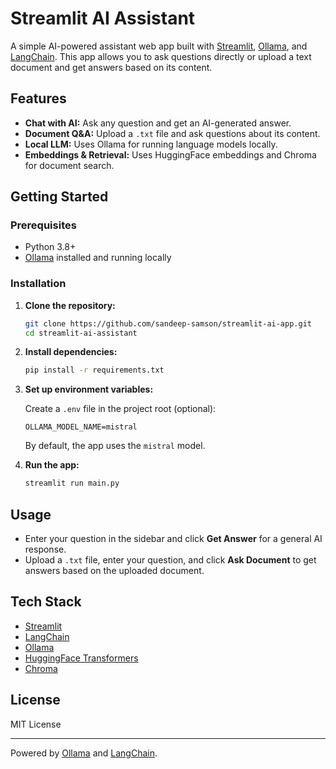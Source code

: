# Streamlit AI Assistant

A simple AI-powered assistant web app built with [Streamlit](https://streamlit.io/), [Ollama](https://ollama.com), and [LangChain](https://langchain.com). This app allows you to ask questions directly or upload a text document and get answers based on its content.

## Features

- **Chat with AI:** Ask any question and get an AI-generated answer.
- **Document Q&A:** Upload a `.txt` file and ask questions about its content.
- **Local LLM:** Uses Ollama for running language models locally.
- **Embeddings & Retrieval:** Uses HuggingFace embeddings and Chroma for document search.

## Getting Started

### Prerequisites

- Python 3.8+
- [Ollama](https://ollama.com/download) installed and running locally

### Installation

1. **Clone the repository:**
    ```bash
    git clone https://github.com/sandeep-samson/streamlit-ai-app.git
    cd streamlit-ai-assistant
    ```

2. **Install dependencies:**
    ```bash
    pip install -r requirements.txt
    ```

3. **Set up environment variables:**

    Create a `.env` file in the project root (optional):

    ```
    OLLAMA_MODEL_NAME=mistral
    ```

    By default, the app uses the `mistral` model.

4. **Run the app:**
    ```bash
    streamlit run main.py
    ```

## Usage

- Enter your question in the sidebar and click **Get Answer** for a general AI response.
- Upload a `.txt` file, enter your question, and click **Ask Document** to get answers based on the uploaded document.

## Tech Stack

- [Streamlit](https://streamlit.io/)
- [LangChain](https://langchain.com/)
- [Ollama](https://ollama.com/)
- [HuggingFace Transformers](https://huggingface.co/)
- [Chroma](https://www.trychroma.com/)

## License

MIT License

---

Powered by [Ollama](https://ollama.com) and [LangChain](https://langchain.com).
